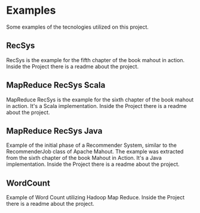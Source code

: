 # Examples
Some examples of the tecnologies utilized on this project.

## RecSys

RecSys is the example for the fifth chapter of the book mahout in action. 
Inside the Project there is a readme about the project.

## MapReduce RecSys Scala

MapReduce RecSys is the example for the sixth chapter of the book mahout in action. It's a Scala implementation. 
Inside the Project there is a readme about the project.

## MapReduce RecSys Java

Example of the initial phase of a Recommender System, similar to the RecommenderJob class of Apache Mahout. The example was extracted from the sixth chapter of the book Mahout in Action. It's a Java implementation.
Inside the Project there is a readme about the project.

## WordCount

Example of Word Count utilizing Hadoop Map Reduce. Inside the Project there is
a readme about the project.


